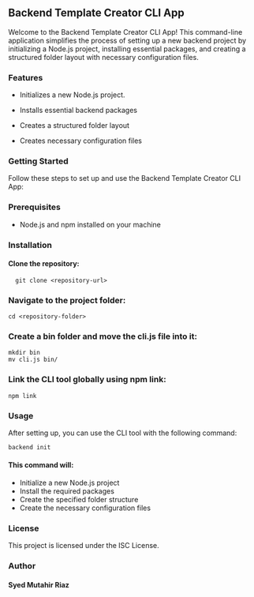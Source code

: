 ## Backend Template Creator CLI App
Welcome to the Backend Template Creator CLI App! This command-line application simplifies the process of setting up a new backend project by initializing a Node.js project, installing essential packages, and creating a structured folder layout with necessary configuration files.

### Features
- Initializes a new Node.js project.

- Installs essential backend packages

- Creates a structured folder layout

- Creates necessary configuration files

### Getting Started
Follow these steps to set up and use the Backend Template Creator CLI App:

### Prerequisites
- Node.js and npm installed on your machine

### Installation
#### Clone the repository:

```http
  git clone <repository-url>
```

### Navigate to the project folder:

```http
cd <repository-folder>
```

### Create a bin folder and move the cli.js file into it:
```http
mkdir bin
mv cli.js bin/
```
### Link the CLI tool globally using npm link:

```http
npm link
```

### Usage
After setting up, you can use the CLI tool with the following command:
```html
backend init
```

#### This command will:

- Initialize a new Node.js project
- Install the required packages
- Create the specified folder structure
- Create the necessary configuration files

### License
This project is licensed under the ISC License.

### Author
#### Syed Mutahir Riaz
